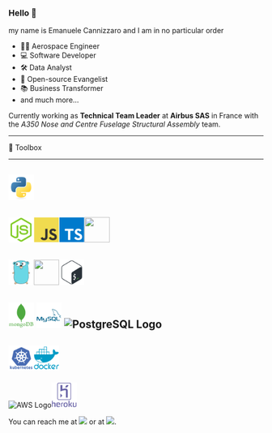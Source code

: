### Hello 👋

my name is Emanuele Cannizzaro and I am in no particular order

- 👨‍💻 Aerospace Engineer
- 💻 Software Developer
- 🛠 Data Analyst
- 🌱 Open-source Evangelist
- 📚 Business Transformer
- and much more...


Currently working as **Technical Team Leader** at **Airbus SAS** in France with the *A350 Nose and Centre Fuselage Structural Assembly* team.

---

🧰 Toolbox

---
<img src="https://raw.githubusercontent.com/devicons/devicon/master/icons/python/python-original.svg" alt="Python Logo" width="50" height="50"/><br />
---

<img src="https://raw.githubusercontent.com/devicons/devicon/master/icons/nodejs/nodejs-original.svg" alt="Node.js Logo" width="50" height="50"/><img src="https://raw.githubusercontent.com/devicons/devicon/master/icons/javascript/javascript-original.svg" alt="JavaScript Logo" width="50" height="50"/><img src="https://raw.githubusercontent.com/devicons/devicon/master/icons/typescript/typescript-original.svg" alt="TypeScript Logo" width="50" height="50"/><img src="https://cdn.jsdelivr.net/gh/devicons/devicon/icons/react/react-original-wordmark.svg" width="50" height="50"/><br />
---

<img src="https://raw.githubusercontent.com/devicons/devicon/master/icons/go/go-original.svg" alt="GO Golang Logo" width="50" height="50"/><img src="https://cdn.jsdelivr.net/gh/devicons/devicon/icons/rust/rust-plain.svg" width="50" height="50" /><img src="https://github.com/devicons/devicon/raw/master/icons/bash/bash-original.svg" alt="Bash Logo" width="50" height="50"/><br />
---

<img src="https://raw.githubusercontent.com/devicons/devicon/master/icons/mongodb/mongodb-plain-wordmark.svg" alt="MongoDB Logo" 
width="50" height="50"/> <img src="https://raw.githubusercontent.com/devicons/devicon/master/icons/mysql/mysql-plain-wordmark.svg" alt="MySQL Logo" width="50" height="50"/> <img src="https://cdn.worldvectorlogo.com/logos/postgresql.svg" alt="PostgreSQL Logo" width="50" height="50"/><br />
---

<img src="https://raw.githubusercontent.com/devicons/devicon/master/icons/kubernetes/kubernetes-plain-wordmark.svg" alt="Kubernetes K8s Logo" width="50" height="50"/><img src="https://raw.githubusercontent.com/devicons/devicon/master/icons/docker/docker-plain-wordmark.svg" alt="Laravel Logo" width="50" height="50"/><br />
---

<img src="https://cdn.worldvectorlogo.com/logos/aws-2.svg" alt="AWS Logo" width="50" height="50"/><img src="https://github.com/devicons/devicon/raw/master/icons/heroku/heroku-original-wordmark.svg" alt="Heroku Logo" width="50" height="50"/>

You can reach me at 
[![](https://img.shields.io/badge/-Twitter-informational?style=for-the-badge&logo=twitter&logoColor=white&color=00aced)](https://twitter.com/emanuelecannizzaro) or at 
[![](https://img.shields.io/badge/-Linkedin-informational?style=for-the-badge&logo=linkedin&logoColor=white&color=2867B2)](https://linkedin.com/in/emanuelecannizzaro).


<!--
- 📸 Spare time photographer
- 🪐 Motobike passionate

- 🔭 I’m currently working on ...
- 🌱 I’m currently learning ...
- 👯 I’m looking to collaborate on ...
- 🤔 I’m looking for help with ...
- 💬 Ask me about ...
- 📫 How to reach me: ...
- 😄 Pronouns: ...
- ⚡ Fun fact: ...



**EmanueleCannizzaro/EmanueleCannizzaro** is a ✨ _special_ ✨ repository because its `README.md` (this file) appears on your GitHub profile.

Here are some ideas to get you started:
-->
